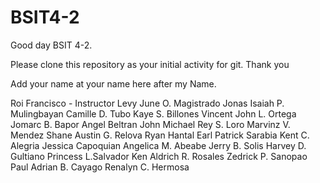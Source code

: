 # BSIT4-2

Good day BSIT 4-2.

Please clone this repository as your initial activity for git. Thank you

Add your name at your name here after my Name.

Roi Francisco - Instructor
Levy June O. Magistrado
Jonas Isaiah P. Mulingbayan
Camille D. Tubo
Kaye S. Billones
Vincent John L. Ortega
Jomarc B. Bapor
Angel Beltran
John Michael Rey S. Loro
Marvinz V. Mendez
Shane Austin G. Relova
Ryan Hantal
Earl Patrick Sarabia
Kent C. Alegria
Jessica Capoquian
Angelica M. Abeabe
Jerry B. Solis
Harvey D. Gultiano
Princess L.Salvador
Ken Aldrich R. Rosales
Zedrick P. Sanopao
Paul Adrian B. Cayago
Renalyn C. Hermosa
